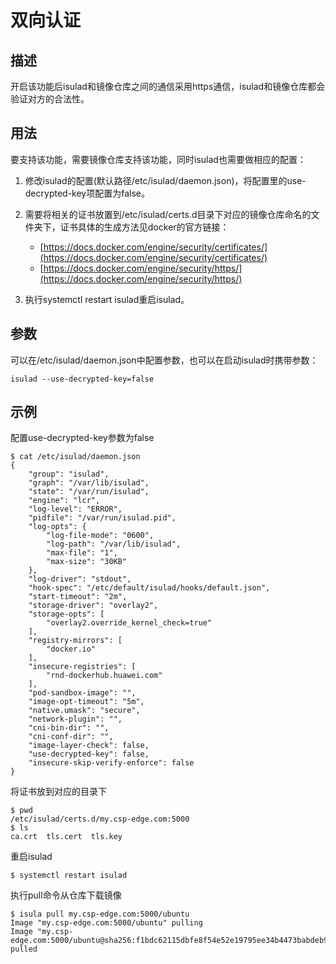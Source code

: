 # 双向认证<a name="ZH-CN_TOPIC_0184808130"></a>

## 描述<a name="zh-cn_topic_0183267668_section7370111865810"></a>

开启该功能后isulad和镜像仓库之间的通信采用https通信，isulad和镜像仓库都会验证对方的合法性。

## 用法<a name="zh-cn_topic_0183267668_section7154330115816"></a>

要支持该功能，需要镜像仓库支持该功能，同时isulad也需要做相应的配置：

1.  修改isulad的配置\(默认路径/etc/isulad/daemon.json\)，将配置里的use-decrypted-key项配置为false。
2.  需要将相关的证书放置到/etc/isulad/certs.d目录下对应的镜像仓库命名的文件夹下，证书具体的生成方法见docker的官方链接：
    -   [https://docs.docker.com/engine/security/certificates/](https://docs.docker.com/engine/security/certificates/)
    -   [https://docs.docker.com/engine/security/https/](https://docs.docker.com/engine/security/https/)


1.  执行systemctl restart isulad重启isulad。

## 参数<a name="zh-cn_topic_0183267668_section1368424465811"></a>

可以在/etc/isulad/daemon.json中配置参数，也可以在启动isulad时携带参数：

```
isulad --use-decrypted-key=false
```

## 示例<a name="zh-cn_topic_0183267668_section29146333101"></a>

配置use-decrypted-key参数为false

```
$ cat /etc/isulad/daemon.json
{
    "group": "isulad",
    "graph": "/var/lib/isulad",
    "state": "/var/run/isulad",
    "engine": "lcr",
    "log-level": "ERROR",
    "pidfile": "/var/run/isulad.pid",
    "log-opts": {
        "log-file-mode": "0600",
        "log-path": "/var/lib/isulad",
        "max-file": "1",
        "max-size": "30KB"
    },
    "log-driver": "stdout",
    "hook-spec": "/etc/default/isulad/hooks/default.json",
    "start-timeout": "2m",
    "storage-driver": "overlay2",
    "storage-opts": [
        "overlay2.override_kernel_check=true"
    ],
    "registry-mirrors": [
        "docker.io"
    ],
    "insecure-registries": [
        "rnd-dockerhub.huawei.com"
    ],
    "pod-sandbox-image": "",
    "image-opt-timeout": "5m",
    "native.umask": "secure",
    "network-plugin": "",
    "cni-bin-dir": "",
    "cni-conf-dir": "",
    "image-layer-check": false,
    "use-decrypted-key": false,
    "insecure-skip-verify-enforce": false
}
```

将证书放到对应的目录下

```
$ pwd
/etc/isulad/certs.d/my.csp-edge.com:5000
$ ls
ca.crt  tls.cert  tls.key
```

重启isulad

```
$ systemctl restart isulad
```

执行pull命令从仓库下载镜像

```
$ isula pull my.csp-edge.com:5000/ubuntu
Image "my.csp-edge.com:5000/ubuntu" pulling
Image "my.csp-edge.com:5000/ubuntu@sha256:f1bdc62115dbfe8f54e52e19795ee34b4473babdeb9bc4f83045d85c7b2ad5c0" pulled
```

